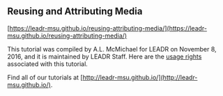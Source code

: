 ## Reusing and Attributing Media

[https://leadr-msu.github.io/reusing-attributing-media/](https://leadr-msu.github.io/reusing-attributing-media/)

This tutorial was compiled by A.L. McMichael for LEADR on November 8, 2016, and it is maintained by LEADR Staff. Here are the [usage rights](https://github.com/leadr-msu/reusing-attributing-media/blob/master/License.MD) associated with this tutorial. 

Find all of our tutorials at [http://leadr-msu.github.io/](http://leadr-msu.github.io/). 
